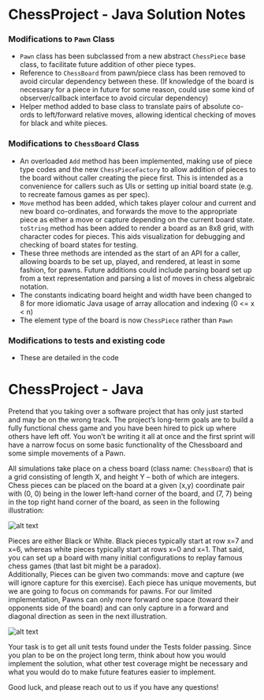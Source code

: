 # ChessProject - Java Solution Notes

### Modifications to `Pawn` Class
* `Pawn` class has been subclassed from a new abstract `ChessPiece` base class, to facilitate future addition of other piece types.
*  Reference to `ChessBoard` from pawn/piece class has been removed to avoid circular dependency between these. (If knowledge of the board is necessary for a piece in future for some reason, could use some kind of observer/callback interface to avoid circular dependency)
* Helper method added to base class to translate pairs of absolute co-ords to left/forward relative moves, allowing identical checking of moves for black and white pieces.

### Modifications to `ChessBoard` Class
*  An overloaded `Add` method has been implemented, making use of piece type codes and the new `ChessPieceFactory` to allow addition of pieces to the board without caller creating the piece first. This is intended as a convenience for callers such as UIs or setting up initial board state (e.g. to recreate famous games as per spec).
*  `Move` method has been added, which takes player colour and current and new board co-ordinates, and forwards the move to the appropriate piece as either a move or capture depending on the current board state.
`toString` method has been added to render a board as an 8x8 grid, with character codes for pieces. This aids visualization for debugging and checking of board states for testing.
*  These three methods are intended as the start of an API for a caller, allowing boards to be set up, played, and rendered, at least in some fashion, for pawns. Future additions could include parsing board set up from a text representation and parsing a list of moves in chess algebraic notation.
*  The constants indicating board height and width have been changed to 8 for more idiomatic Java usage of array allocation and indexing (0 <= x < n)
*  The element type of the board is now `ChessPiece` rather than `Pawn`

### Modifications to tests and existing code
  * These are detailed in the code



# ChessProject - Java

Pretend that you taking over a software project that has only just started and may be on the wrong track. The project’s long-term goals are to build a fully functional chess game and you have been hired to pick up where others have left off.  You won’t be writing it all at once and the first sprint will have a narrow focus on some basic functionality of the Chessboard and some simple movements of a Pawn.

All simulations take place on a chess board (class name: `ChessBoard`) that is a grid consisting of length X, and height Y – both of which are integers.  Chess pieces can be placed on the board at a given (x,y) coordinate pair with (0, 0) being in the lower left-hand corner of the board, and (7, 7) being in the top right hand corner of the board, as seen in the following illustration:

![alt text](http://www.chessvariants.org/d.chess/startup.gif)

Pieces are either Black or White.  Black pieces typically start at row x=7 and x=6, whereas white pieces typically start at rows x=0 and x=1.  That said, you can set up a board with many initial configurations to replay famous chess games (that last bit might be a paradox).  
Additionally, Pieces can be given two commands: move and capture (we will ignore capture for this exercise).  Each piece has unique movements, but we are going to focus on commands for pawns.  For our limited implementation, Pawns can only more forward one space (toward their opponents side of the board) and can only capture in a forward and diagonal direction as seen in the next illustration.

![alt text](http://www.chessvariants.org/d.chess/pawnmove.gif)

Your task is to get all unit tests found under the Tests folder passing. Since you plan to be on the project long term, think about how you would implement the solution, what other test coverage might be necessary and what you would do to make future features easier to implement.

Good luck, and please reach out to us if you have any questions!
